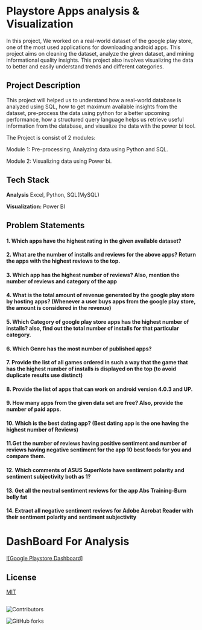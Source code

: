 # Playstore Apps analysis & Visualization

In this project, We worked on a real-world dataset of the google play
store, one of the most used applications for downloading android apps. This
project aims on cleaning the dataset, analyze the given dataset, and mining
informational quality insights. This project also involves visualizing the data to
better and easily understand trends and different categories.

 ## Project Description

This project will helped us to understand how a real-world database is analyzed
using SQL, how to get maximum available insights from the dataset,
pre-process the data using python for a better upcoming performance, how a
structured query language helps us retrieve useful information from the
database, and visualize the data with the power bi tool.


The Project is consist of 2 modules:

Module 1: Pre-processing, Analyzing data using Python and SQL.

Module 2: Visualizing data using Power bi.



## Tech Stack

**Analysis** Excel, Python, SQL(MySQL)

**Visualization:** Power BI


## Problem Statements

#### 1. Which apps have the highest rating in the given available dataset?
#### 2. What are the number of installs and reviews for the above apps? Return the apps with the highest reviews to the top.
#### 3. Which app has the highest number of reviews? Also, mention the number of reviews and category of the app
#### 4. What is the total amount of revenue generated by the google play store by hosting apps? (Whenever a user buys apps from the google play store, the amount is considered in the revenue)
#### 5. Which Category of google play store apps has the highest number of installs? also, find out the total number of installs for that particular category.
#### 6. Which Genre has the most number of published apps?
#### 7. Provide the list of all games ordered in such a way that the game that has the highest number of installs is displayed on the top (to avoid duplicate results use distinct)
#### 8. Provide the list of apps that can work on android version 4.0.3 and UP.
#### 9. How many apps from the given data set are free? Also, provide the number of paid apps.
#### 10. Which is the best dating app? (Best dating app is the one having the highest number of Reviews)
#### 11.Get the number of reviews having positive sentiment and number of reviews having negative sentiment for the app 10 best foods for you and compare them.
#### 12. Which comments of ASUS SuperNote have sentiment polarity and sentiment subjectivity both as 1?
#### 13. Get all the neutral sentiment reviews for the app Abs Training-Burn belly fat
#### 14. Extract all negative sentiment reviews for Adobe Acrobat Reader with their sentiment polarity and sentiment subjectivity


# DashBoard For Analysis
[![Google Playstore Dashboard]](https://youtu.be/rzqq1lyIMpk)

## License

[MIT](https://choosealicense.com/licenses/mit/)


## 






![Contributors](https://img.shields.io/github/contributors/gargmonika/PlayStore-Apps-Analysis)  

![GitHub forks](https://img.shields.io/github/forks/gargmonika/PlayStore-Apps-Analysis)
